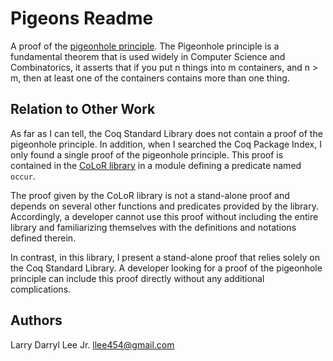 Pigeons Readme
==============

A proof of the [pigeonhole principle](https://en.wikipedia.org/wiki/Pigeonhole_principle). The Pigeonhole principle
is a fundamental theorem that is used widely in Computer Science and
Combinatorics, it asserts that if you put n things into m containers,
and n > m, then at least one of the containers contains more than
one thing.

Relation to Other Work
----------------------

As far as I can tell, the Coq Standard Library does not contain
a proof of the pigeonhole principle. In addition, when I searched
the Coq Package Index, I only found a single proof of the pigeonhole
principle. This proof is contained in the [CoLoR library](https://github.com/fblanqui/color/blob/bd939824c1b9b3147cc596086627cca586fbbeed/Util/List/ListOccur.v) in a
module defining a predicate named `occur`.

The proof given by the CoLoR library is not a stand-alone proof
and depends on several other functions and predicates provided by
the library. Accordingly, a developer cannot use this proof without
including the entire library and familiarizing themselves with the
definitions and notations defined therein.

In contrast, in this library, I present a stand-alone proof that
relies solely on the Coq Standard Library. A developer looking for
a proof of the pigeonhole principle can include this proof directly
without any additional complications.

Authors
-------

Larry Darryl Lee Jr. <llee454@gmail.com>
